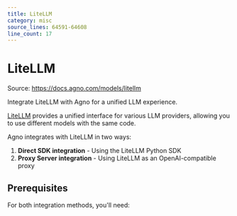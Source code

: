 ```yaml
---
title: LiteLLM
category: misc
source_lines: 64591-64608
line_count: 17
---
```


# LiteLLM
Source: https://docs.agno.com/models/litellm

Integrate LiteLLM with Agno for a unified LLM experience.

[LiteLLM](https://docs.litellm.ai/docs/) provides a unified interface for various LLM providers, allowing you to use different models with the same code.

Agno integrates with LiteLLM in two ways:

1. **Direct SDK integration** - Using the LiteLLM Python SDK
2. **Proxy Server integration** - Using LiteLLM as an OpenAI-compatible proxy

## Prerequisites

For both integration methods, you'll need:

```shell

